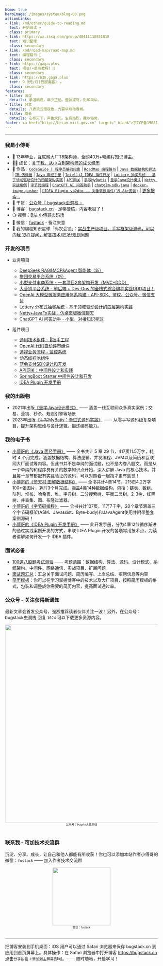```yaml
---
home: true
heroImage: /images/system/blog-03.png
actionLinks:
- link: /md/other/guide-to-reading.md
  text: 开始阅读 →
  class: primary
- link: https://wx.zsxq.com/group/48411118851818
  text: 知识星球
  class: secondary  
- link: /md/road-map/road-map.md
  text: 编程路书 👣
  class: secondary   
- link: https://gaga.plus
  text: 项目(+菜鸟教程) 💐
  class: secondary    
- link: https://618.gaga.plus
  text: 9.9元/月(云服务器) ☁️
  class: secondary
features:
- title: 沉淀
  details: 承遇朝霞，年少正恰。整装戎马，刻印风华。
- title: 分享
  details: 八表流云澄夜色，九霄华月动春城。
- title: 成长
  details: 心怀天下，声色犬码。生有热烈，藏与俗常。
footer: <a href="http://beian.miit.gov.cn" target="_blank">京ICP备19031103号</a> | <a target="_blank" href="http://www.beian.gov.cn/portal/registerSystemInfo?recordcode=11030102010881" style="display:inline-block;text-decoration:none;height:20px;line-height:20px;"><img src="https://bugstack.cn/assets/images/beian.png" style="float:left;"/><p style="float:left;height:20px;line-height:20px;margin-top:5px; color:#939393;">京公网安备 11030102010881号</p></a> | GPL Licensed | Copyright © 2019 小傅哥，All rights reserved. 
---
```


---

### 我是小傅哥

- :dog: 13年毕业，互联网大厂T8架构师，全网40万+粉编程知识博主。
- :man_technologist: 成长：[关于我，从小白到架构师的成长经历](https://www.bilibili.com/video/BV1FF41137q5)
- :bus: 作品：[`CodeGuide | 程序员编码指南`](https://github.com/fuzhengwei/CodeGuide) | [`RoadMap 编程路书`](https://github.com/fuzhengwei/RoadMap) | [`Java 数据结构和算法`](https://github.com/fuzhengwei/java-algorithms) | [`IM 仿微信`](https://github.com/fuzhengwei/NaiveChat) | [`Java 面经手册`](https://github.com/fuzhengwei/interview) | [`IntelliJ IDEA 插件开发`](https://github.com/fuzhengwei/guide-idea-plugin) | [`Lottery 抽奖系统 - 基于领域驱动设计的四层架构实践`](https://github.com/fuzhengwei/Lottery) | [`API网关`](https://github.com/fuzhengwei/api-gateway) | [`手写MyBatis`](https://github.com/fuzhengwei/small-mybatis) | [`重学Java设计模式`](https://github.com/fuzhengwei/itstack-demo-design) | [`Netty 实战案例`](https://github.com/fuzhengwei/itstack-demo-netty) | [`字节码编程`](https://github.com/fuzhengwei/itstack-demo-bytecode) | [`ChatGPT AI 问答助手`](https://github.com/fuzhengwei/chatbot-api) | [`chatglm-sdk-java`](https://github.com/fuzhengwei/chatglm-sdk-java) | [`docker-image-pusher`](https://github.com/fuzhengwei/docker-image-pusher) | [`💱IDEA Plugin vo2dto —— 对象转换插件(15.8k+安装)`](https://bugstack.cn/md/product/idea-plugin/vo2dto.html) | [更多搜索...](https://github.com/fuzhengwei?tab=repositories)
- :seedling: 干货：[公众号『 bugstack虫洞栈 』](https://bugstack.cn/images/personal/qrcode.png)
- :pencil: 博客：[bugstack.cn](https://bugstack.cn/) - 足够硬核，内容老狠了！
- :tv: 视频：[B站 小傅哥の码场](https://space.bilibili.com/15637440)
- :love_letter: 微信：[fustack](https://bugstack.cn/images/personal/fustack.png) - 备注来意
- :feet: 我的编程知识星球「码农会锁」：[实战生产级项目、手写框架级源码，可以向我 1对1 提问，解答技术/职场/规划问题](https://bugstack.cn/md/zsxq/introduce.html)

### 开发的项目

- 业务项目
    - [DeepSeek RAG&MCP&Agent 智能体（新）](https://bugstack.cn/md/project/ai-knowledge/ai-knowledge.html)
    - [拼团交易平台系统（新）](https://bugstack.cn/md/project/group-buy-market/group-buy-market.html)
    - [小型支付电商系统 - 一套项目2套架构开发（MVC+DDD）](https://bugstack.cn/md/project/s-pay-mall/s-pay-mall.html)
    - [大营销平台系统 - 前后端 + Dev-Ops 的全栈式综合编程实战DDD项目！](https://bugstack.cn/md/project/big-market/big-market.html)
    - [OpenAi 大模型微服务应用体系构建 - API-SDK、鉴权、公众号、微信支付](https://bugstack.cn/md/zsxq/project/chatgpt.html)
    - [Lottery 分布式抽奖系统 - 基于领域驱动设计的四层架构实践](https://bugstack.cn/md/zsxq/project/lottery.html)
    - [Netty+JavaFx实战：仿桌面版微信聊天](https://bugstack.cn/md/zsxq/project/im.html)
    - [ChatGPT AI 问答助手 - 小型，对接知识星球](https://bugstack.cn/md/zsxq/project/chatbot-api.html)

- 组件项目
    - [通用技术组件 - 🔧扳手工程](https://bugstack.cn/md/zsxq/project/xfg-wrench.html)
    - [OpenAI 代码自动评审组件](https://bugstack.cn/md/zsxq/project/openai-code-review.html)
    - [透视业务流程 - 监控系统](https://bugstack.cn/md/zsxq/project/business-behavior-monitor.html)
    - [动态线程池组件](https://bugstack.cn/md/zsxq/project/dynamic-thread-pool.html)
    - [蓝兔支付SDK设计和开发](https://bugstack.cn/md/zsxq/project/ltzf-sdk-java.html)
    - [API网关：中间件设计和实践](https://bugstack.cn/md/zsxq/project/api-gateway.html)
    - [SpringBoot Starter 中间件设计和开发](https://bugstack.cn/md/zsxq/project/springboot-starter.html)
    - [IDEA Plugin 开发手册](https://bugstack.cn/md/zsxq/booklet/idea-plugin.html)

### 我的出版物

- 2021年出版[《重学Java设计模式》](https://u.jd.com/4I2CXeO) —— 涵盖一线互联网众多真实案例；交易、营销、秒杀、规则引擎等场景
- 2023年出版[《手写MyBatis：渐进式源码实践》](https://u.jd.com/wssnicY) —— 从零手写源码级复杂项目，提升架构思维与设计逻辑。锻炼编码能力。

### 我的电子书

- [小傅哥的《Java 面经手册》](https://download.csdn.net/download/Yao__Shun__Yu/14932325) —— 全书共计 5 章 29 节，417页11.5万字，耗时 4 个月完成。涵盖数据结构、算法逻辑、并发编程、JVM以及简历和互联网大厂面试等内容。但此书并不是单纯的面试题，也不是内卷八股文。而是从一个单纯的和程序员有关的数学知识点开始，深入讲解 Java 的核心技术。并且每一章节都配有实践验证的源码，可以对照着一起撸才更有感觉！
- [小傅哥的《倚天村·图解数据结构》](https://drive.weixin.qq.com/s?k=ACMA4AfQABUm2EZtFm#/) —— 全书共计4章14节，215页4.2万字100+张图片，耗时3个月完成。涵盖4类14种数据结构，包括：链表、数组、队列、堆栈、哈希表、堆、字典树、二分搜索树、平衡二叉树、2-3树、红黑树、并查集、图、布隆过滤器。
- [小傅哥的《字节码编程》](https://drive.weixin.qq.com/s?k=ACMA4AfQABUJWQ0P92#/) —— 全书共计107页，11万7千字，20个章节涵盖三个字节码框架(ASM、Javassist、Byte-budy)和JavaAgent使用并附带整套案例源码！
- [小傅哥的《IDEA Plugin 开发手册》](https://download.csdn.net/download/Yao__Shun__Yu/77484299) —— 此开发手册，分为4章12节循序渐进的通过实践案例开发的方式，串联 IDEA Plugin 开发的各项常用技术点，为读者讲解如何开发一个 IDEA 插件。

### 面试必备

- [100道八股题考试测验](https://bugstack.cn/md/zsxq/material/exam.html) —— 考题范围：数据结构、算法、源码、设计模式、系统架构、中间件、网络通信、实战项目、扩展问题
- [面试题汇总](https://bugstack.cn/md/zsxq/material/interview.html)：汇总关于面试问题、简历编写、上岸总结、招聘信息等内容
- [简历模板](https://t.zsxq.com/19hxv0cgY)：你可以在学习掌握博客中的技术以及大厂项目，按照简历模板的格式，包装和调整成你需要的简历内容，提高面试通过率。

### 公众号 - 关注获得新通知

最新文章会首发公众号，强烈推荐读者伙伴关注一波！另外，在公众号：bugstack虫洞栈 回复 `1024` 可以下载更多资源内容。

<div align="center">
    <img src="https://bugstack.cn/images/system/resources-xiaofuge.png?raw=true" width="650px">
    <div style="font-size: 9px;">公众号：bugstack虫洞栈</div>
    <br/>
</div>

### 联系我 - 可加技术交流群

沉淀、分享、成长，让自己和他人都能有所收获！你也可以添加本站作者小傅哥的微信：`fustack` —— 加入作者技术交流群

<div align="center">
    <img src="https://bugstack.cn/images/personal/fustack.png?raw=true" width="190" height="190">
    <div style="font-size: 9px;">微信：fustack</div>
    <br/>
</div>

---

把博客安装到手机桌面：iOS 用户可以通过 Safari 浏览器来保存 bugstack.cn 到应用到首页屏幕上。具体操作：在 Safari 浏览器中打开博客 https://bugstack.cn 点击`分享按钮`->`添加到主屏幕`即可。—— 随时随地，开启学习！

                                                                                                                                                                                                   
